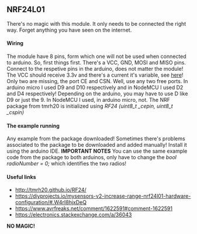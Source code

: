 ## NRF24L01

There's no magic with this module.
It only needs to be connected the right way. Forget anything you have seen on the internet.

#### Wiring
The module have 8 pins, form which one will not be used when connected to arduino.
So, first things first. There's a VCC, GND, MOSI and MISO pins. Connect to the respetive pins in the arduino, does not matter the module! The VCC should receive 3.3v and there's a current it's variable, see [here](https://www.itead.cc/wiki/NRF24L01_Module)!
Only two are missing, the port CE and CSN. Well, use any two free ports.
In arduino micro I used D9 and D10 respectively and in NodeMCU I used D2 and D4 respectively!
Depending on the arduino, you may have to use D like D9 or just the 9. In NodeMCU I used, in arduino micro, not.
The NRF package from tmrh20 is initialized using *RF24 (uint8_t _cepin, uint8_t _cspin)*

#### The example running
Any example from the package downloaded!
Sometimes there's problems associated to the package to be downloaded and added manually!
Install it using the arduino IDE.
**IMPORTANT NOTES** You can use the same example code from the package to both arduinos, only have to change the *bool radioNumber = 0;* which identifies the two radios!

#### Useful links
* http://tmrh20.github.io/RF24/
* https://diyprojects.io/mysensors-v2-increase-range-nrf24l01-hardware-configuration/#.W4rI8hjxDeQ
* https://www.avrfreaks.net/comment/1622591#comment-1622591
* https://electronics.stackexchange.com/a/36043

**NO MAGIC!**
